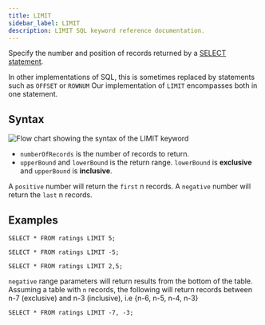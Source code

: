 ```yaml
---
title: LIMIT
sidebar_label: LIMIT
description: LIMIT SQL keyword reference documentation.
---
```


Specify the number and position of records returned by a
[SELECT statement](reference/sql/select.md).

In other implementations of SQL, this is sometimes replaced by statements such
as `OFFSET` or `ROWNUM` Our implementation of `LIMIT` encompasses both in one
statement.

## Syntax

![Flow chart showing the syntax of the LIMIT keyword](/img/docs/diagrams/limit.svg)

- `numberOfRecords` is the number of records to return.
- `upperBound` and `lowerBound` is the return range. `lowerBound` is
  **exclusive** and `upperBound` is **inclusive**.

A `positive` number will return the `first` n records. A `negative` number will
return the `last` n records.

## Examples

```questdb-sql title="First 5 results"
SELECT * FROM ratings LIMIT 5;
```

```questdb-sql title="Last 5 results"
SELECT * FROM ratings LIMIT -5;
```

```questdb-sql title="Range results - this will return records 3, 4 and 5"
SELECT * FROM ratings LIMIT 2,5;
```

`negative` range parameters will return results from the bottom of the table.
Assuming a table with `n` records, the following will return records between n-7
(exclusive) and n-3 (inclusive), i.e {n-6, n-5, n-4, n-3}

```questdb-sql title="Range results (negative)"
SELECT * FROM ratings LIMIT -7, -3;
```
